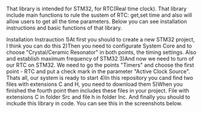 That library is intended for STM32, for RTC(Real time clock).
That library include main functions to rule the sustem of RTC: get,set time and also will allow users to get all the time parameters. 
Below you can see installation instructions and basic functions of that library. 

Installation Instrauction
1)At first you should to create a new STM32 project, I think you can do this
2)Then you need to configurate System Core and to choose "Crystal/Ceramic Resonator" in both points, the timing settings. Also and establish maximum frequency of STM32
3)And now we need to turn of our RTC on STM32. We need to go the points "Timers" and choose the first point - RTC and put a check mark in the parameter "Active Clock Source". Thats all, our system is ready to start
4)In this repository you cand find two files with extensions C and H, you need to download them
5)When you finished the fourth point then includes these files in your project. File with extensions С in folder Src and file h in folder Inc. And finally you should to inckude this library in code. You can see this in the screenshots below.




